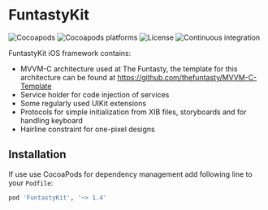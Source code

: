 # FuntastyKit

![Cocoapods](https://img.shields.io/cocoapods/v/FuntastyKit.svg)
![Cocoapods platforms](https://img.shields.io/cocoapods/p/FuntastyKit.svg)
![License](https://img.shields.io/cocoapods/l/FuntastyKit.svg)
![Continuous integration](https://img.shields.io/bitrise/b2201bef8986b898.svg?label=ci&token=55zmQOJfJyHGQ2nOwaQ23Q)

FuntastyKit iOS framework contains:

- MVVM-C architecture used at The Funtasty, the template for this architecture can be found at https://github.com/thefuntasty/MVVM-C-Template
- Service holder for code injection of services
- Some regularly used UIKit extensions
- Protocols for simple initialization from XIB files, storyboards and for handling keyboard
- Hairline constraint for one-pixel designs

## Installation

If use use CocoaPods for dependency management add following line to your `Podfile`:

```ruby
pod 'FuntastyKit', '~> 1.4'
```
